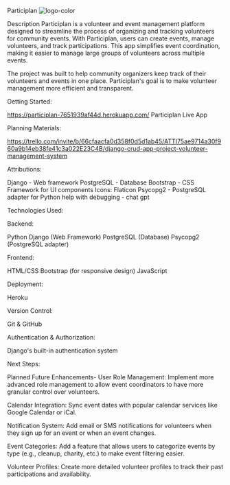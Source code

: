 Participlan
![logo-color](https://github.com/user-attachments/assets/1d2b3313-75f4-4de5-8423-ebad8dcb2df1)

Description
Participlan is a volunteer and event management platform designed to streamline the process of organizing and tracking volunteers for community events. With Participlan, users can create events, manage volunteers, and track participations. This app simplifies event coordination, making it easier to manage large groups of volunteers across multiple events.

The project was built to help community organizers keep track of their volunteers and events in one place. Participlan's goal is to make volunteer management more efficient and transparent.

Getting Started:

https://participlan-7651939af44d.herokuapp.com/ 
Participlan Live App

Planning Materials:

https://trello.com/invite/b/66cfaacfa0d358f0d5d1ab45/ATTI75ae9714a30f960a9b14eb38fe41c3a022E23C4B/django-crud-app-project-volunteer-management-system

Attributions:

Django - Web framework
PostgreSQL - Database
Bootstrap - CSS Framework for UI components
Icons: Flaticon
Psycopg2 - PostgreSQL adapter for Python
help with debugging - chat gpt


Technologies Used:


Backend:

Python
Django (Web Framework)
PostgreSQL (Database)
Psycopg2 (PostgreSQL adapter)

Frontend:

HTML/CSS
Bootstrap (for responsive design)
JavaScript

Deployment:

Heroku 

Version Control:

Git & GitHub

Authentication & Authorization:

Django's built-in authentication system

Next Steps:


Planned Future Enhancements-
User Role Management: Implement more advanced role management to allow event coordinators to have more granular control over volunteers.

Calendar Integration: Sync event dates with popular calendar services like Google Calendar or iCal.

Notification System: Add email or SMS notifications for volunteers when they sign up for an event or when an event changes.

Event Categories: Add a feature that allows users to categorize events by type (e.g., cleanup, charity, etc.) to make event filtering easier.

Volunteer Profiles: Create more detailed volunteer profiles to track their past participations and availability.
